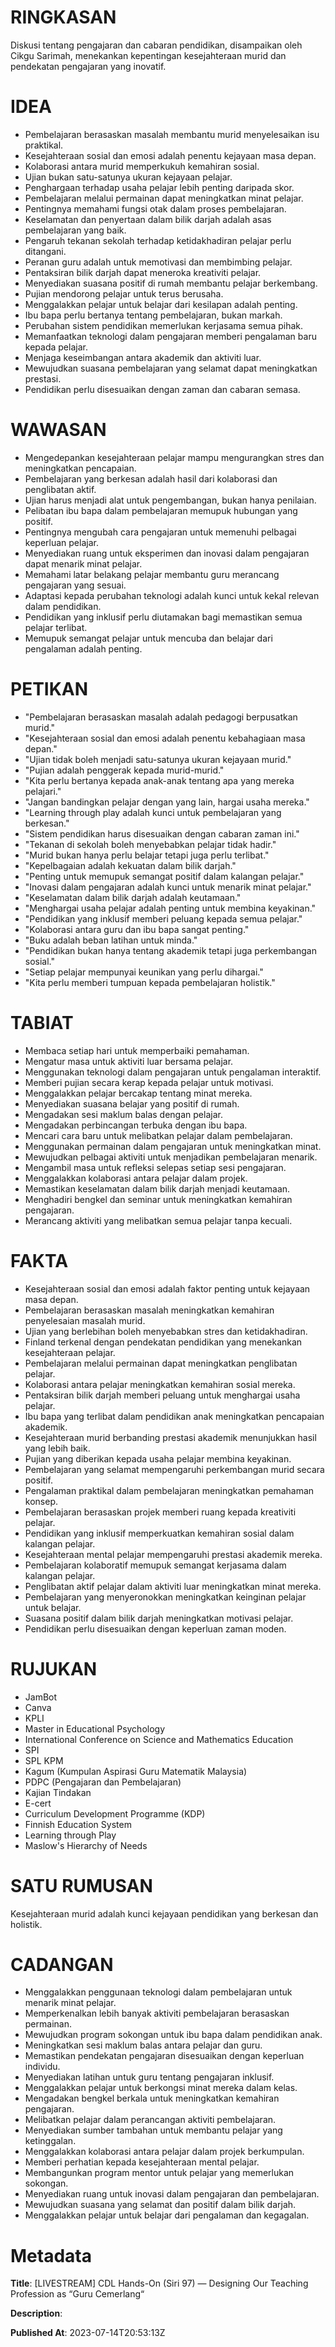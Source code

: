 # RINGKASAN
Diskusi tentang pengajaran dan cabaran pendidikan, disampaikan oleh Cikgu Sarimah, menekankan kepentingan kesejahteraan murid dan pendekatan pengajaran yang inovatif.

# IDEA
- Pembelajaran berasaskan masalah membantu murid menyelesaikan isu praktikal.
- Kesejahteraan sosial dan emosi adalah penentu kejayaan masa depan.
- Kolaborasi antara murid memperkukuh kemahiran sosial.
- Ujian bukan satu-satunya ukuran kejayaan pelajar.
- Penghargaan terhadap usaha pelajar lebih penting daripada skor.
- Pembelajaran melalui permainan dapat meningkatkan minat pelajar.
- Pentingnya memahami fungsi otak dalam proses pembelajaran.
- Keselamatan dan penyertaan dalam bilik darjah adalah asas pembelajaran yang baik.
- Pengaruh tekanan sekolah terhadap ketidakhadiran pelajar perlu ditangani.
- Peranan guru adalah untuk memotivasi dan membimbing pelajar.
- Pentaksiran bilik darjah dapat meneroka kreativiti pelajar.
- Menyediakan suasana positif di rumah membantu pelajar berkembang.
- Pujian mendorong pelajar untuk terus berusaha.
- Menggalakkan pelajar untuk belajar dari kesilapan adalah penting.
- Ibu bapa perlu bertanya tentang pembelajaran, bukan markah.
- Perubahan sistem pendidikan memerlukan kerjasama semua pihak.
- Memanfaatkan teknologi dalam pengajaran memberi pengalaman baru kepada pelajar.
- Menjaga keseimbangan antara akademik dan aktiviti luar.
- Mewujudkan suasana pembelajaran yang selamat dapat meningkatkan prestasi.
- Pendidikan perlu disesuaikan dengan zaman dan cabaran semasa.

# WAWASAN
- Mengedepankan kesejahteraan pelajar mampu mengurangkan stres dan meningkatkan pencapaian.
- Pembelajaran yang berkesan adalah hasil dari kolaborasi dan penglibatan aktif.
- Ujian harus menjadi alat untuk pengembangan, bukan hanya penilaian.
- Pelibatan ibu bapa dalam pembelajaran memupuk hubungan yang positif.
- Pentingnya mengubah cara pengajaran untuk memenuhi pelbagai keperluan pelajar.
- Menyediakan ruang untuk eksperimen dan inovasi dalam pengajaran dapat menarik minat pelajar.
- Memahami latar belakang pelajar membantu guru merancang pengajaran yang sesuai.
- Adaptasi kepada perubahan teknologi adalah kunci untuk kekal relevan dalam pendidikan.
- Pendidikan yang inklusif perlu diutamakan bagi memastikan semua pelajar terlibat.
- Memupuk semangat pelajar untuk mencuba dan belajar dari pengalaman adalah penting.

# PETIKAN
- "Pembelajaran berasaskan masalah adalah pedagogi berpusatkan murid."
- "Kesejahteraan sosial dan emosi adalah penentu kebahagiaan masa depan."
- "Ujian tidak boleh menjadi satu-satunya ukuran kejayaan murid."
- "Pujian adalah penggerak kepada murid-murid."
- "Kita perlu bertanya kepada anak-anak tentang apa yang mereka pelajari."
- "Jangan bandingkan pelajar dengan yang lain, hargai usaha mereka."
- "Learning through play adalah kunci untuk pembelajaran yang berkesan."
- "Sistem pendidikan harus disesuaikan dengan cabaran zaman ini."
- "Tekanan di sekolah boleh menyebabkan pelajar tidak hadir."
- "Murid bukan hanya perlu belajar tetapi juga perlu terlibat."
- "Kepelbagaian adalah kekuatan dalam bilik darjah."
- "Penting untuk memupuk semangat positif dalam kalangan pelajar."
- "Inovasi dalam pengajaran adalah kunci untuk menarik minat pelajar."
- "Keselamatan dalam bilik darjah adalah keutamaan."
- "Menghargai usaha pelajar adalah penting untuk membina keyakinan."
- "Pendidikan yang inklusif memberi peluang kepada semua pelajar."
- "Kolaborasi antara guru dan ibu bapa sangat penting."
- "Buku adalah beban latihan untuk minda."
- "Pendidikan bukan hanya tentang akademik tetapi juga perkembangan sosial."
- "Setiap pelajar mempunyai keunikan yang perlu dihargai."
- "Kita perlu memberi tumpuan kepada pembelajaran holistik."

# TABIAT
- Membaca setiap hari untuk memperbaiki pemahaman.
- Mengatur masa untuk aktiviti luar bersama pelajar.
- Menggunakan teknologi dalam pengajaran untuk pengalaman interaktif.
- Memberi pujian secara kerap kepada pelajar untuk motivasi.
- Menggalakkan pelajar bercakap tentang minat mereka.
- Menyediakan suasana belajar yang positif di rumah.
- Mengadakan sesi maklum balas dengan pelajar.
- Mengadakan perbincangan terbuka dengan ibu bapa.
- Mencari cara baru untuk melibatkan pelajar dalam pembelajaran.
- Menggunakan permainan dalam pengajaran untuk meningkatkan minat.
- Mewujudkan pelbagai aktiviti untuk menjadikan pembelajaran menarik.
- Mengambil masa untuk refleksi selepas setiap sesi pengajaran.
- Menggalakkan kolaborasi antara pelajar dalam projek.
- Memastikan keselamatan dalam bilik darjah menjadi keutamaan.
- Menghadiri bengkel dan seminar untuk meningkatkan kemahiran pengajaran.
- Merancang aktiviti yang melibatkan semua pelajar tanpa kecuali.

# FAKTA
- Kesejahteraan sosial dan emosi adalah faktor penting untuk kejayaan masa depan.
- Pembelajaran berasaskan masalah meningkatkan kemahiran penyelesaian masalah murid.
- Ujian yang berlebihan boleh menyebabkan stres dan ketidakhadiran.
- Finland terkenal dengan pendekatan pendidikan yang menekankan kesejahteraan pelajar.
- Pembelajaran melalui permainan dapat meningkatkan penglibatan pelajar.
- Kolaborasi antara pelajar meningkatkan kemahiran sosial mereka.
- Pentaksiran bilik darjah memberi peluang untuk menghargai usaha pelajar.
- Ibu bapa yang terlibat dalam pendidikan anak meningkatkan pencapaian akademik.
- Kesejahteraan murid berbanding prestasi akademik menunjukkan hasil yang lebih baik.
- Pujian yang diberikan kepada usaha pelajar membina keyakinan.
- Pembelajaran yang selamat mempengaruhi perkembangan murid secara positif.
- Pengalaman praktikal dalam pembelajaran meningkatkan pemahaman konsep.
- Pembelajaran berasaskan projek memberi ruang kepada kreativiti pelajar.
- Pendidikan yang inklusif memperkuatkan kemahiran sosial dalam kalangan pelajar.
- Kesejahteraan mental pelajar mempengaruhi prestasi akademik mereka.
- Pembelajaran kolaboratif memupuk semangat kerjasama dalam kalangan pelajar.
- Penglibatan aktif pelajar dalam aktiviti luar meningkatkan minat mereka.
- Pembelajaran yang menyeronokkan meningkatkan keinginan pelajar untuk belajar.
- Suasana positif dalam bilik darjah meningkatkan motivasi pelajar.
- Pendidikan perlu disesuaikan dengan keperluan zaman moden.

# RUJUKAN
- JamBot
- Canva
- KPLI
- Master in Educational Psychology
- International Conference on Science and Mathematics Education
- SPI
- SPL KPM
- Kagum (Kumpulan Aspirasi Guru Matematik Malaysia)
- PDPC (Pengajaran dan Pembelajaran)
- Kajian Tindakan
- E-cert
- Curriculum Development Programme (KDP)
- Finnish Education System
- Learning through Play
- Maslow's Hierarchy of Needs

# SATU RUMUSAN
Kesejahteraan murid adalah kunci kejayaan pendidikan yang berkesan dan holistik.

# CADANGAN
- Menggalakkan penggunaan teknologi dalam pembelajaran untuk menarik minat pelajar.
- Memperkenalkan lebih banyak aktiviti pembelajaran berasaskan permainan.
- Mewujudkan program sokongan untuk ibu bapa dalam pendidikan anak.
- Meningkatkan sesi maklum balas antara pelajar dan guru.
- Memastikan pendekatan pengajaran disesuaikan dengan keperluan individu.
- Menyediakan latihan untuk guru tentang pengajaran inklusif.
- Menggalakkan pelajar untuk berkongsi minat mereka dalam kelas.
- Mengadakan bengkel berkala untuk meningkatkan kemahiran pengajaran.
- Melibatkan pelajar dalam perancangan aktiviti pembelajaran.
- Menyediakan sumber tambahan untuk membantu pelajar yang ketinggalan.
- Menggalakkan kolaborasi antara pelajar dalam projek berkumpulan.
- Memberi perhatian kepada kesejahteraan mental pelajar.
- Membangunkan program mentor untuk pelajar yang memerlukan sokongan.
- Menyediakan ruang untuk inovasi dalam pengajaran dan pembelajaran.
- Mewujudkan suasana yang selamat dan positif dalam bilik darjah.
- Menggalakkan pelajar untuk belajar dari pengalaman dan kegagalan.

# Metadata
**Title**: [LIVESTREAM] CDL Hands-On (Siri 97) — Designing Our Teaching Profession as “Guru Cemerlang“

**Description**: 

**Published At**: 2023-07-14T20:53:13Z
